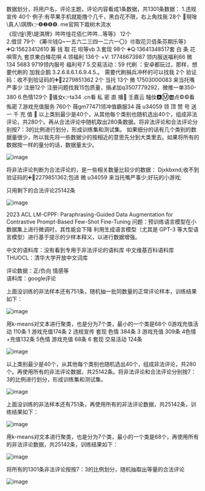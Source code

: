数据划分，将用户名，评论主题，评论内容看成1条数据，共1301条数据：
1.违规宣传   40个
例子:有苹果手机就能撸个几千，黑白花不限，右上角找我     28个
🌹現唫\真人\琪牌👉❽❷❽❽. me官网下栽树木流水      
《现\惍\茺\堤淇牌》吽吽惍花佰仁吽吽…等等》        12个      
2.借贷   79个
《筹🉑️钱Q~一五六二三四一二六一〇》🉑️取花贝佰条芬期乐等》
➕Q:15623412610 筹 钱 取 花 呗等vb
3.套现   98个
➕Q·13641348517套 白 条 花 唄零九    套京東白條花唄
4.领福利  136个
+V: 17748673987 领内服送福利66
微 134 5683 9719领内服号 福利号7
5.交易活动：59
代刷  ：安卓都玩过，那样，想要代刷的 加我企鹅 3.2.6.8.6.1.6.9.4.5.。‏ ‍‏    需要代刷捐兵冲杯的可以找我   2个
验证码：收不到验证码的➕🐧2279851362     2个
当托 13个   微 17503000083 来当托嘴严事少
注册12个  注册问题找我15包质量，搞💰加q3507779292，微推一单350-380
6.色情129个
🌹骚女👉ta34 .cn看 私 密 直 播🌹 壬嘉云
騒㚢🅰️Ⓜ️🆎点©©看俬密
7.游戏充值服务 760个
薇gm77471领冲值霸服34
薇 u34059 领 顶 赞 号 送 一 千 充 值 🧧
以上类别最少是40个，从其他每个类别也随机选出40个，组成非法评论，共280个。再从合法评论中随机取出280条数据。将非法评论和合法评论分别按7：3的比例进行划分，形成训练集和测试集。
如果细分的话有几个类别的数据量很少，所以我先将一些数据少的按相近的意思先分到大类里去。如果将所有的数据按一样的量分的话，数据量太少。

![image](https://github.com/Cyber-Security-Team/Privacy-Regulations/assets/86655336/2cde11e3-091a-4d3f-a4ee-c0a146417c55)

将非法评论判断为合法评论的，是一些相关数量比较少的数据：
Djxkbxnd;收不到验证码的➕🐧2279851362;包进         微 u34059 来当托嘴严事少;好玩的小游戏;

只用剩下的合法评论25142条

![image](https://github.com/Cyber-Security-Team/Privacy-Regulations/assets/86655336/7ba1ad4b-efac-444f-8b36-acb7238cc153)


2023 ACL LM-CPPF: Paraphrasing-Guided Data Augmentation for Contrastive Prompt-Based Few-Shot Fine-Tuning
问题：预训练语言模型在小数据集上进行微调时，其性能会下降
利用生成语言模型（尤其是 GPT-3 等大型语言模型）进行基于提示的少样本释义，以进行数据增强。


中文的语料库：没有看到专用于非法评论的语料库
中文维基百科语料库
THUOCL：清华大学开放中文词库

评论数据：正/负向   情感等     
语料库：google评论


上面没训练的非法样本还有751条，随机抽一批同数量的正常评论样本，训练结果如下：

![image](https://github.com/Cyber-Security-Team/Privacy-Regulations/assets/86655336/998a9c00-cbe6-4212-b894-0ecfd126198b)

用k-means对文本进行聚类，也是分为7个类，最小的一个类是68个
0游戏充值活动 110条    1 游戏充值174条  2 违规宣传 套现 色情 384条  3 游戏充值 309条  4色情+充值132条   5色情 游戏充值 68条   6 套现 交易活动 124条

![image](https://github.com/Cyber-Security-Team/Privacy-Regulations/assets/86655336/a1c4b96e-38d6-4b90-a411-e3d6b1a69c84)

以上类别最少是40个，从其他每个类别也随机选出40个，组成非法评论，共280个。再使用所有的非法评论数据，共25142条。将非法评论和合法评论分别按7：3的比例进行划分，形成训练集和测试集。

![image](https://github.com/Cyber-Security-Team/Privacy-Regulations/assets/86655336/3c55955f-d193-4074-85e1-69ddafb620a0)

上面没训练的非法样本还有751条，再使用所有的非法评论数据，共25142条，训练结果如下：

![image](https://github.com/Cyber-Security-Team/Privacy-Regulations/assets/86655336/5425367e-afd5-47ca-b994-6bcbbc5b91a3)

用k-means对文本进行聚类，也是分为7个类，最小的一个类是68个，再使用所有的非法评论数据，共25142条，训练结果如下：

![image](https://github.com/Cyber-Security-Team/Privacy-Regulations/assets/86655336/92003fc3-dbfd-4879-82c2-4d0d42913451)

将所有的1301条非法评论按按7：3的比例划分，随机抽取出等量的合法评论

![image](https://github.com/Cyber-Security-Team/Privacy-Regulations/assets/86655336/ab708f88-e669-4d28-984e-35356c099d64)


